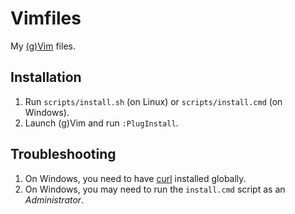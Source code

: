 # Vimfiles

My [(g)Vim](http://www.vim.org/) files.

## Installation

1. Run `scripts/install.sh` (on Linux) or `scripts/install.cmd` (on Windows).
2. Launch (g)Vim and run `:PlugInstall`.

## Troubleshooting

1. On Windows, you need to have [curl](https://curl.haxx.se/) installed
   globally.
2. On Windows, you may need to run the `install.cmd` script as an
   *Administrator*.
